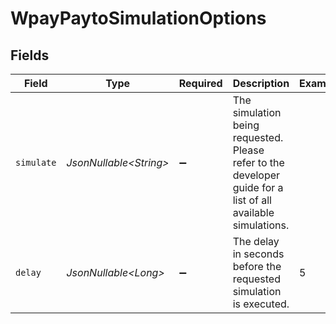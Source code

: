 # WpayPaytoSimulationOptions


## Fields

| Field                                                                                                        | Type                                                                                                         | Required                                                                                                     | Description                                                                                                  | Example                                                                                                      |
| ------------------------------------------------------------------------------------------------------------ | ------------------------------------------------------------------------------------------------------------ | ------------------------------------------------------------------------------------------------------------ | ------------------------------------------------------------------------------------------------------------ | ------------------------------------------------------------------------------------------------------------ |
| `simulate`                                                                                                   | *JsonNullable\<String>*                                                                                      | :heavy_minus_sign:                                                                                           | The simulation being requested. Please refer to the developer guide for a list of all available simulations. |                                                                                                              |
| `delay`                                                                                                      | *JsonNullable\<Long>*                                                                                        | :heavy_minus_sign:                                                                                           | The delay in seconds before the requested simulation is executed.                                            | 5                                                                                                            |